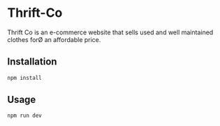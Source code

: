 # Thrift-Co

Thrift Co is an e-commerce website that sells used and well maintained clothes forØ an affordable price.

## Installation

```bash
npm install
```

## Usage

```bash
npm run dev
```
